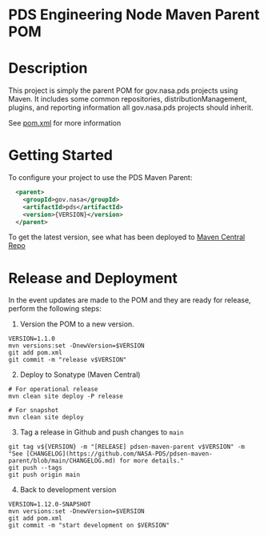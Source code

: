 # PDS Engineering Node Maven Parent POM

# Description

This project is simply the parent POM for gov.nasa.pds projects using Maven. It includes 
some common repositories, distributionManagement, plugins, and reporting information all
gov.nasa.pds projects should inherit.

See [pom.xml](https://github.com/nasa-pds/pdsen-maven-parent/blob/master/pom.xml) for more information

# Getting Started
To configure your project to use the PDS Maven Parent:
```xml
  <parent>
    <groupId>gov.nasa</groupId>
    <artifactId>pds</artifactId>
    <version>{VERSION}</version>
  </parent>
```
To get the latest version, see what has been deployed to [Maven Central Repo](https://search.maven.org/artifact/gov.nasa/pds)

# Release and Deployment

In the event updates are made to the POM and they are ready for release, perform the following steps:

1. Version the POM to a new version.

```
VERSION=1.1.0
mvn versions:set -DnewVersion=$VERSION
git add pom.xml
git commit -m "release v$VERSION"
```

2. Deploy to Sonatype (Maven Central)
```
# For operational release
mvn clean site deploy -P release

# For snapshot
mvn clean site deploy
```

3. Tag a release in Github and push changes to `main`
```
git tag v${VERSION} -m "[RELEASE] pdsen-maven-parent v$VERSION" -m "See [CHANGELOG](https://github.com/NASA-PDS/pdsen-maven-parent/blob/main/CHANGELOG.md) for more details."
git push --tags
git push origin main
```

4. Back to development version
```
VERSION=1.12.0-SNAPSHOT
mvn versions:set -DnewVersion=$VERSION
git add pom.xml
git commit -m "start development on $VERSION"
```
